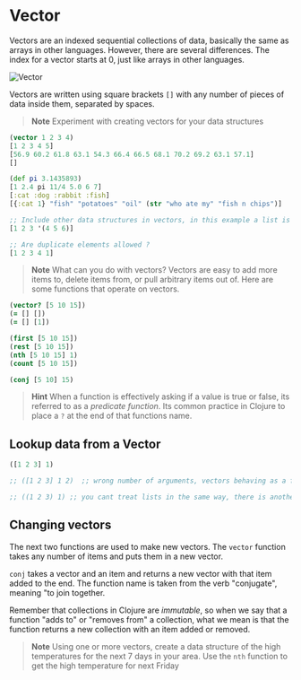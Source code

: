 # Vector

Vectors are an indexed sequential collections of data, basically the same as arrays in other languages.  However, there are several differences.  The index for a vector starts at 0, just like arrays in other languages.

![Vector](../images/vector-concept.png)

Vectors are written using square brackets `[]` with any number of pieces of data inside them, separated by spaces.

> **Note** Experiment with creating vectors for your data structures

```clojure
(vector 1 2 3 4)
[1 2 3 4 5]
[56.9 60.2 61.8 63.1 54.3 66.4 66.5 68.1 70.2 69.2 63.1 57.1]
[]

(def pi 3.1435893)
[1 2.4 pi 11/4 5.0 6 7]
[:cat :dog :rabbit :fish]
[{:cat 1} "fish" "potatoes" "oil" (str "who ate my" "fish n chips")]

;; Include other data structures in vectors, in this example a list is an element of the vector
[1 2 3 '(4 5 6)]

;; Are duplicate elements allowed ?
[1 2 3 4 1]
```

> **Note** What can you do with vectors? Vectors are easy to add more items to, delete items from, or pull arbitrary items out of. Here are some functions that operate on vectors.

```clojure
(vector? [5 10 15])
(= [] [])
(= [] [1])

(first [5 10 15])
(rest [5 10 15])
(nth [5 10 15] 1)
(count [5 10 15])

(conj [5 10] 15)
```

> **Hint** When a function is effectively asking if a value is true or false, its referred to as a _predicate function_.  Its common practice in Clojure to place a `?` at the end of that functions name.

## Lookup data from a Vector

```clojure
([1 2 3] 1)

;; ([1 2 3] 1 2)  ;; wrong number of arguments, vectors behaving as a function expect one parameter

;; ((1 2 3) 1) ;; you cant treat lists in the same way, there is another approach - assoc
```

## Changing vectors

The next two functions are used to make new vectors. The `vector` function takes any number of items and puts them in a new vector.

 `conj` takes a vector and an item and returns a new vector with that item added to the end. The function name is taken from the verb "conjugate", meaning "to join together.

Remember that  collections in Clojure are _immutable_, so when we say that a function "adds to" or "removes from" a collection, what we mean is that the function returns a new collection with an item added or removed.

> **Note** Using one or more vectors, create a data structure of the high temperatures for the next 7 days in your area. Use the `nth` function to get the high temperature for next Friday
